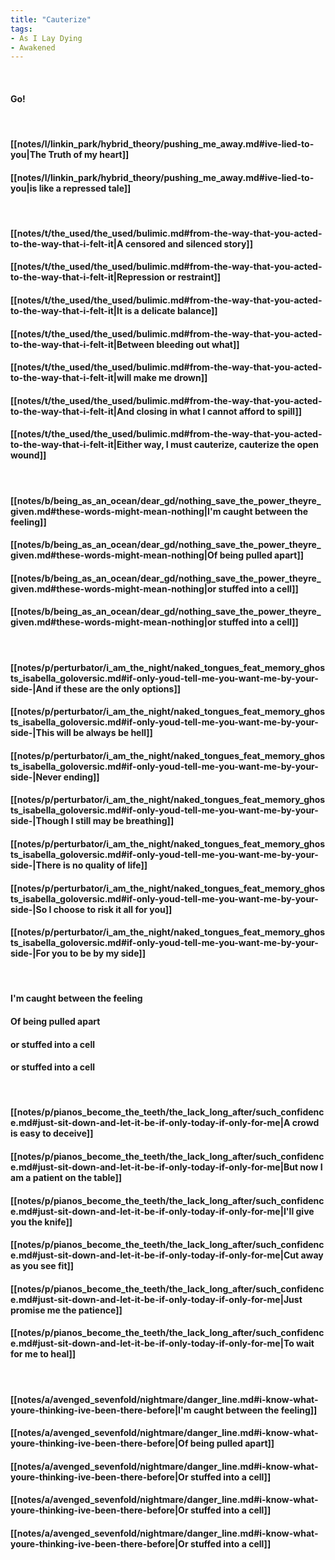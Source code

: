 ```yaml
---
title: "Cauterize"
tags:
- As I Lay Dying
- Awakened
---
```

&nbsp;
#### Go!
&nbsp;
#### [[notes/l/linkin_park/hybrid_theory/pushing_me_away.md#ive-lied-to-you|The Truth of my heart]]
#### [[notes/l/linkin_park/hybrid_theory/pushing_me_away.md#ive-lied-to-you|is like a repressed tale]]
&nbsp;
#### [[notes/t/the_used/the_used/bulimic.md#from-the-way-that-you-acted-to-the-way-that-i-felt-it|A censored and silenced story]]
#### [[notes/t/the_used/the_used/bulimic.md#from-the-way-that-you-acted-to-the-way-that-i-felt-it|Repression or restraint]]
#### [[notes/t/the_used/the_used/bulimic.md#from-the-way-that-you-acted-to-the-way-that-i-felt-it|It is a delicate balance]]
#### [[notes/t/the_used/the_used/bulimic.md#from-the-way-that-you-acted-to-the-way-that-i-felt-it|Between bleeding out what]]
#### [[notes/t/the_used/the_used/bulimic.md#from-the-way-that-you-acted-to-the-way-that-i-felt-it|will make me drown]]
#### [[notes/t/the_used/the_used/bulimic.md#from-the-way-that-you-acted-to-the-way-that-i-felt-it|And closing in what I cannot afford to spill]]
#### [[notes/t/the_used/the_used/bulimic.md#from-the-way-that-you-acted-to-the-way-that-i-felt-it|Either way, I must cauterize, cauterize the open wound]]
&nbsp;
#### [[notes/b/being_as_an_ocean/dear_gd/nothing_save_the_power_theyre_given.md#these-words-might-mean-nothing|I'm caught between the feeling]]
#### [[notes/b/being_as_an_ocean/dear_gd/nothing_save_the_power_theyre_given.md#these-words-might-mean-nothing|Of being pulled apart]]
#### [[notes/b/being_as_an_ocean/dear_gd/nothing_save_the_power_theyre_given.md#these-words-might-mean-nothing|or stuffed into a cell]]
#### [[notes/b/being_as_an_ocean/dear_gd/nothing_save_the_power_theyre_given.md#these-words-might-mean-nothing|or stuffed into a cell]]
&nbsp;
#### [[notes/p/perturbator/i_am_the_night/naked_tongues_feat_memory_ghosts_isabella_goloversic.md#if-only-youd-tell-me-you-want-me-by-your-side-|And if these are the only options]]
#### [[notes/p/perturbator/i_am_the_night/naked_tongues_feat_memory_ghosts_isabella_goloversic.md#if-only-youd-tell-me-you-want-me-by-your-side-|This will be always be hell]]
#### [[notes/p/perturbator/i_am_the_night/naked_tongues_feat_memory_ghosts_isabella_goloversic.md#if-only-youd-tell-me-you-want-me-by-your-side-|Never ending]]
#### [[notes/p/perturbator/i_am_the_night/naked_tongues_feat_memory_ghosts_isabella_goloversic.md#if-only-youd-tell-me-you-want-me-by-your-side-|Though I still may be breathing]]
#### [[notes/p/perturbator/i_am_the_night/naked_tongues_feat_memory_ghosts_isabella_goloversic.md#if-only-youd-tell-me-you-want-me-by-your-side-|There is no quality of life]]
#### [[notes/p/perturbator/i_am_the_night/naked_tongues_feat_memory_ghosts_isabella_goloversic.md#if-only-youd-tell-me-you-want-me-by-your-side-|So I choose to risk it all for you]]
#### [[notes/p/perturbator/i_am_the_night/naked_tongues_feat_memory_ghosts_isabella_goloversic.md#if-only-youd-tell-me-you-want-me-by-your-side-|For you to be by my side]]
&nbsp;
#### I'm caught between the feeling
#### Of being pulled apart
#### or stuffed into a cell
#### or stuffed into a cell
&nbsp;
#### [[notes/p/pianos_become_the_teeth/the_lack_long_after/such_confidence.md#just-sit-down-and-let-it-be-if-only-today-if-only-for-me|A crowd is easy to deceive]]
#### [[notes/p/pianos_become_the_teeth/the_lack_long_after/such_confidence.md#just-sit-down-and-let-it-be-if-only-today-if-only-for-me|But now I am a patient on the table]]
#### [[notes/p/pianos_become_the_teeth/the_lack_long_after/such_confidence.md#just-sit-down-and-let-it-be-if-only-today-if-only-for-me|I'll give you the knife]]
#### [[notes/p/pianos_become_the_teeth/the_lack_long_after/such_confidence.md#just-sit-down-and-let-it-be-if-only-today-if-only-for-me|Cut away as you see fit]]
#### [[notes/p/pianos_become_the_teeth/the_lack_long_after/such_confidence.md#just-sit-down-and-let-it-be-if-only-today-if-only-for-me|Just promise me the patience]]
#### [[notes/p/pianos_become_the_teeth/the_lack_long_after/such_confidence.md#just-sit-down-and-let-it-be-if-only-today-if-only-for-me|To wait for me to heal]]
&nbsp;
#### [[notes/a/avenged_sevenfold/nightmare/danger_line.md#i-know-what-youre-thinking-ive-been-there-before|I'm caught between the feeling]]
#### [[notes/a/avenged_sevenfold/nightmare/danger_line.md#i-know-what-youre-thinking-ive-been-there-before|Of being pulled apart]]
#### [[notes/a/avenged_sevenfold/nightmare/danger_line.md#i-know-what-youre-thinking-ive-been-there-before|Or stuffed into a cell]]
#### [[notes/a/avenged_sevenfold/nightmare/danger_line.md#i-know-what-youre-thinking-ive-been-there-before|Or stuffed into a cell]]
#### [[notes/a/avenged_sevenfold/nightmare/danger_line.md#i-know-what-youre-thinking-ive-been-there-before|Or stuffed into a cell]]
